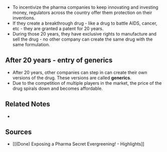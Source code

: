 - To incentivize the pharma companies to keep innovating and investing money, regulators across the country offer them protection on their inventions.
- If they create a breakthrough drug - like a drug to battle AIDS, cancer, etc - they are granted a patent for 20 years.
- During those 20 years, they have exclusive rights to manufacture and sell the drug - no other company can create the same drug with the same formulation.

## After 20 years - entry of generics
- After 20 years, other companies can step in can create their own versions of the drug. These versions are called **generics**.
- Due to the competition of multiple players in the market, the price of the drug spirals down and becomes affordable.

## Related Notes
- 

## Sources
- [[(Done) Exposing a Pharma Secret Evergreening! - Highlights]]